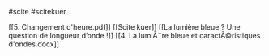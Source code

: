  #scite
 #scitekuer


[[5. Changement d'heure.pdf]]
[[Scite kuer]]
[[La lumière bleue ? Une question de longueur d’onde !]]
[[4. La lumiÃ¨re bleue et caractÃ©ristiques d'ondes.docx]]